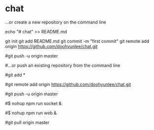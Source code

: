 # chat



 …or create a new repository on the command line

 echo "# chat" >> README.md

git init
git add README.md 
git commit -m "first commit" 
git remote add origin https://github.com/doohyunlee/chat.git

#git push -u origin master

#…or push an existing repository from the command line

#git add *


#git remote add origin https://github.com/doohyunlee/chat.git

#git push -u origin master



#$ nohup npm run socket &

#$ nohup npm run web &

#git pull origin master